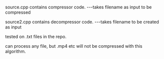 source.cpp contains compressor code. 
---takes filename as input to be compressed

source2.cpp contains decompressor code.
---takes filename to be created as input

tested on .txt files in the repo.

can process any file, but .mp4 etc will not be compressed with this algorithm.
